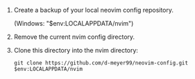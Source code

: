 1. Create a backup of your local neovim config repository.

	(Windows: "$env:LOCALAPPDATA/nvim")

2. Remove the current nvim config directory.

3. Clone this directory into the nvim directory:

	`git clone https://github.com/d-meyer99/neovim-config.git $env:LOCALAPPDATA/nvim`
